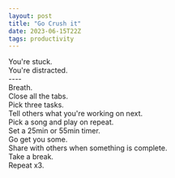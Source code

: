 ```yaml
---
layout: post
title: "Go Crush it"
date: 2023-06-15T22Z
tags: productivity
---
```


You're stuck.<br/>
You're distracted.<br/>
----<br/>
Breath.<br/>
Close all the tabs.<br/>
Pick three tasks.<br/>
Tell others what you're working on next.<br/>
Pick a song and play on repeat.<br/>
Set a 25min or 55min timer.<br/>
Go get you some.<br/>
Share with others when something is complete.<br/>
Take a break.<br/>
Repeat x3.
